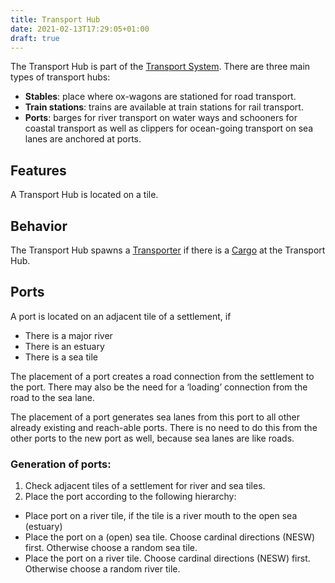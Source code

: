 ```yaml
---
title: Transport Hub
date: 2021-02-13T17:29:05+01:00
draft: true
---
```


The Transport Hub is part of the [Transport System](articles/transport-system). There are three main types of transport hubs:
* **Stables**: place where ox-wagons are stationed for road transport.
* **Train stations**: trains are available at train stations for rail transport.
* **Ports**: barges for river transport on water ways and schooners for coastal transport as well as clippers for ocean-going transport on sea lanes are anchored at ports.

## Features
A Transport Hub is located on a tile.

## Behavior
The Transport Hub spawns a [Transporter](articles/transport-system/transporter) if there is a [Cargo](articles/transport-system/cargo) at the Transport Hub.

## Ports
A port is located on an adjacent tile of a settlement, if
* There is a major river
* There is an estuary
* There is a sea tile

The placement of a port creates a road connection from the settlement to the port. There may also be the need for a ‘loading’ connection from the road to the sea lane.

The placement of a port generates sea lanes from this port to all other already existing and reach-able ports. There is no need to do this from the other ports to the new port as well, because sea lanes are like roads.

### Generation of ports:
1. Check adjacent tiles of a settlement for river and sea tiles.
2. Place the port according to the following hierarchy:
  * Place port on a river tile, if the tile is a river mouth to the open sea (estuary)
  * Place the port on a (open) sea tile. Choose cardinal directions (NESW) first. Otherwise choose a random sea tile.
  * Place the port on a river tile. Choose cardinal directions (NESW) first. Otherwise choose a random river tile.